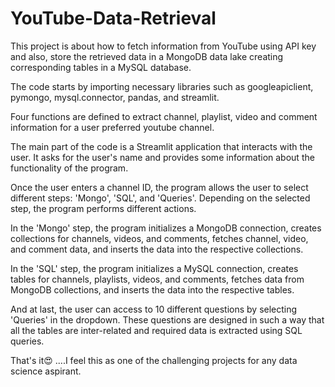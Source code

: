 # YouTube-Data-Retrieval

This project is about how to fetch information from YouTube using API key and also, 
store the retrieved data in a MongoDB data lake creating corresponding tables in a MySQL database. 

The code starts by importing necessary libraries such as googleapiclient, pymongo, mysql.connector, pandas, and streamlit.

Four functions are defined to extract channel, playlist, video and comment information for a user preferred youtube channel.

The main part of the code is a Streamlit application that interacts with the user. 
It asks for the user's name and provides some information about the functionality of the program.

Once the user enters a channel ID, the program allows the user to select different steps: 'Mongo', 'SQL', and 'Queries'. 
Depending on the selected step, the program performs different actions.

In the 'Mongo' step, the program initializes a MongoDB connection, creates collections for channels, videos, and comments, fetches channel, video, and comment data, and inserts the data into the respective collections.

In the 'SQL' step, the program initializes a MySQL connection, creates tables for channels, playlists, videos, and comments, fetches data from MongoDB collections, and inserts the data into the respective tables.

And at last, the user can access to 10 different questions by selecting 'Queries' in the dropdown. These questions are designed in such a way that all the tables are inter-related and required data is extracted using SQL queries.

That's it😍 ....I feel this as one of the challenging projects for any data science aspirant. 
